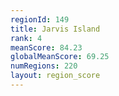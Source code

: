 ```yaml
---
regionId: 149
title: Jarvis Island
rank: 4
meanScore: 84.23
globalMeanScore: 69.25
numRegions: 220
layout: region_score
---
```

